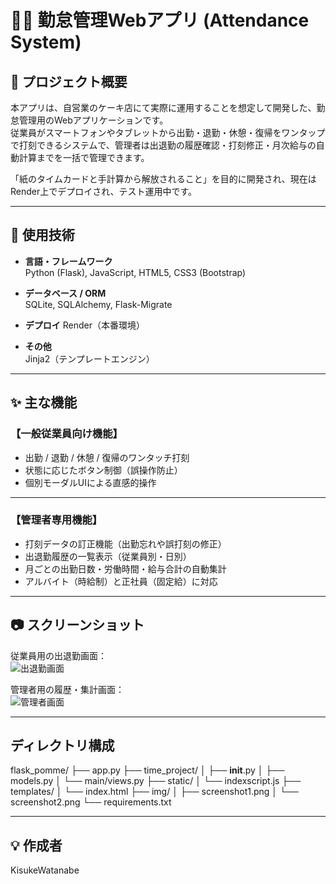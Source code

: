 # 👨‍💼 勤怠管理Webアプリ (Attendance System)

## 🌟 プロジェクト概要

本アプリは、自営業のケーキ店にて実際に運用することを想定して開発した、勤怠管理用のWebアプリケーションです。  
従業員がスマートフォンやタブレットから出勤・退勤・休憩・復帰をワンタップで打刻できるシステムで、管理者は出退勤の履歴確認・打刻修正・月次給与の自動計算までを一括で管理できます。

「紙のタイムカードと手計算から解放されること」を目的に開発され、現在はRender上でデプロイされ、テスト運用中です。

---

## 🔧 使用技術

- **言語・フレームワーク**  
  Python (Flask), JavaScript, HTML5, CSS3 (Bootstrap)

- **データベース / ORM**  
  SQLite, SQLAlchemy, Flask-Migrate

- **デプロイ**
  Render（本番環境）

- **その他**  
  Jinja2（テンプレートエンジン）

---

## ✨ 主な機能

### 【一般従業員向け機能】
- 出勤 / 退勤 / 休憩 / 復帰のワンタッチ打刻
- 状態に応じたボタン制御（誤操作防止）
- 個別モーダルUIによる直感的操作

---

### 【管理者専用機能】
- 打刻データの訂正機能（出勤忘れや誤打刻の修正）
- 出退勤履歴の一覧表示（従業員別・日別）
- 月ごとの出勤日数・労働時間・給与合計の自動集計
- アルバイト（時給制）と正社員（固定給）に対応

---

## 📷 スクリーンショット

従業員用の出退勤画面：  
![出退勤画面](img/screenshot1.png)

管理者用の履歴・集計画面：  
![管理者画面](img/screenshot2.png)

---

## ディレクトリ構成

flask_pomme/
├── app.py
├── time_project/
│   ├── __init__.py
│   ├── models.py
│   └── main/views.py
├── static/
│   └── indexscript.js
├── templates/
│   └── index.html
├── img/
│   ├── screenshot1.png
│   └── screenshot2.png
└── requirements.txt

---

## 💡 作成者

KisukeWatanabe
